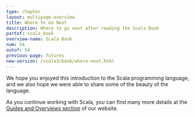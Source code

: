 ```yaml
---
type: chapter
layout: multipage-overview
title: Where To Go Next
description: Where to go next after reading the Scala Book
partof: scala_book
overview-name: Scala Book
num: 54
outof: 54
previous-page: futures
new-version: /scala3/book/where-next.html
---
```


We hope you enjoyed this introduction to the Scala programming language, and we also hope we were able to share some of the beauty of the language.

As you continue working with Scala, you can find many more details at the [Guides and Overviews section]({{site.baseurl}}/overviews/index.html) of our website.
